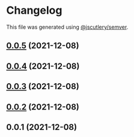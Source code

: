 # Changelog

This file was generated using [@jscutlery/semver](https://github.com/jscutlery/semver).

## [0.0.5](https://github.com/plimble/jaco/compare/deploy-0.0.4...deploy-0.0.5) (2021-12-08)



## [0.0.4](https://github.com/plimble/jaco/compare/deploy-0.0.3...deploy-0.0.4) (2021-12-08)



## [0.0.3](https://github.com/plimble/jaco/compare/deploy-0.0.2...deploy-0.0.3) (2021-12-08)



## [0.0.2](https://github.com/plimble/jaco/compare/deploy-0.0.1...deploy-0.0.2) (2021-12-08)



## 0.0.1 (2021-12-08)
